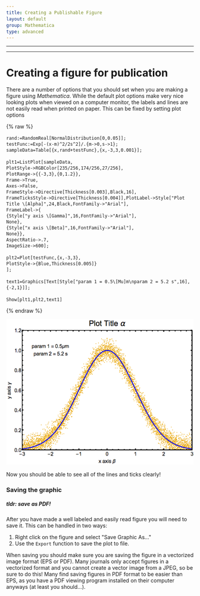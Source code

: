 ```yaml
---
title: Creating a Publishable Figure
layout: default
group: Mathematica
type: advanced
---
```

---


---

# Creating a figure for publication

There are a number of options that you should set when you are making a figure using *Mathematica*.
While the default plot options make very nice looking plots when viewed on a computer monitor, the labels and lines are not easily read when printed on paper.
This can be fixed by setting plot options

{% raw %}
```
rand:=RandomReal[NormalDistribution[0,0.05]];
testFunc:=Exp[-(x-m)^2/2s^2]/.{m->0,s->1};
sampleData=Table[{x,rand+testFunc},{x,-3,3,0.001}];

plt1=ListPlot[sampleData,
PlotStyle->RGBColor[235/256,174/256,27/256],
PlotRange->{{-3,3},{0,1.2}},
Frame->True,
Axes->False,
FrameStyle->Directive[Thickness[0.003],Black,16],
FrameTicksStyle->Directive[Thickness[0.004]],PlotLabel->Style["Plot Title \[Alpha]",24,Black,FontFamily->"Arial"],
FrameLabel->{
{Style["y axis \[Gamma]",16,FontFamily->"Arial"],
None},
{Style["x axis \[Beta]",16,FontFamily->"Arial"],
None}},
AspectRatio->.7,
ImageSize->600];

plt2=Plot[testFunc,{x,-3,3},
PlotStyle->{Blue,Thickness[0.005]}
];

text1=Graphics[Text[Style["param 1 = 0.5\[Mu]m\nparam 2 = 5.2 s",16],{-2,1}]];

Show[plt1,plt2,text1]
```
{% endraw %}


![img](/mathematica/media/publishable-fig.png)

Now you should be able to see all of the lines and ticks clearly!

### Saving the graphic

##### tldr: save as PDF!

After you have made a well labeled and easily read figure you will need to save it.
This can be handled in two ways:

1. Right click on the figure and select "Save Graphic As..."
2. Use the `Export` function to save the plot to file.

When saving you should make sure you are saving the figure in a vectorized image format (EPS or PDF).
Many journals only accept figures in a vectorized format and you cannot create a vector image from a JPEG, so be sure to do this!
Many find saving figures in PDF format to be easier than EPS, as you have a PDF viewing program installed on their computer anyways (at least you should...).

